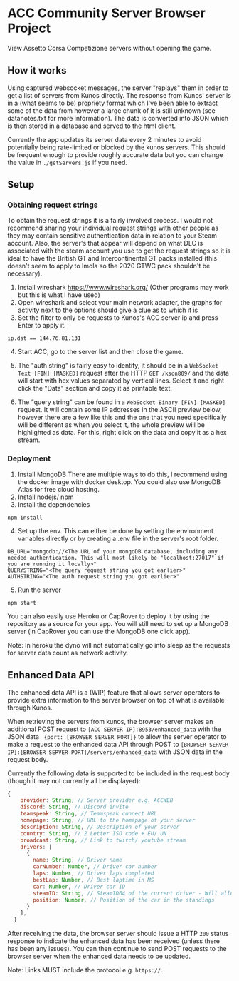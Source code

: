 # ACC Community Server Browser Project
View Assetto Corsa Competizione servers without opening the game.

## How it works
Using captured websocket messages, the server "replays" them in order to get a list of servers from Kunos directly. The response from Kunos' server is in a (what seems to be) propriety format which I've been able to extract some of the data from however a large chunk of it is still unknown (see datanotes.txt for more information). The data is converted into JSON which is then stored in a database and served to the html client.

Currently the app updates its server data every 2 minutes to avoid potentially being rate-limited or blocked by the kunos servers. This should be frequent enough to provide roughly accurate data but you can change the value in `./getServers.js` if you need.
## Setup
### Obtaining request strings
To obtain the request strings it is a fairly involved process. I would not recommend sharing your individual request strings with other people as they may contain sensitive authentication data in relation to your Steam account. Also, the server's that appear will depend on what DLC is associated with the steam account you use to get the request strings so it is ideal to have the British GT and Intercontinental GT packs installed (this doesn't seem to apply to Imola so the 2020 GTWC pack shouldn't be necessary).
1. Install wireshark https://www.wireshark.org/ (Other programs may work but this is what I have used)
2. Open wireshark and select your main network adapter, the graphs for activity next to the options should give a clue as to which it is
3. Set the filter to only be requests to Kunos's ACC server ip and press Enter to apply it.
``` 
ip.dst == 144.76.81.131
```
4. Start ACC, go to the server list and then close the game.

5. The "auth string" is fairly easy to identify, it should be in a `WebSocket Text [FIN] [MASKED]` request after the HTTP `GET /kson809/` and the data will start with hex values separated by vertical lines. Select it and right click the "Data" section and copy it as printable text.

6. The "query string" can be found in a `WebSocket Binary [FIN] [MASKED]` request. It will contain some IP addresses in the ASCII preview below, however there are a few like this and the one that you need specifically will be different as when you select it, the whole preview will be highlighted as data. For this, right click on the data and copy it as a hex stream.

### Deployment
1. Install MongoDB
There are multiple ways to do this, I recommend using the docker image with docker desktop. You could also use MongoDB Atlas for free cloud hosting.
2. Install nodejs/ npm
3. Install the dependencies
```
npm install
```
4. Set up the env. This can either be done by setting the environment variables directly or by creating a .env file in the server's root folder.
```
DB_URL="mongodb://<The URL of your mongoDB database, including any needed authentication. This will most likely be "localhost:27017" if you are running it locally>"
QUERYSTRING="<The query request string you got earlier>"
AUTHSTRING="<The auth request string you got earlier>"
```
5. Run the server
```
npm start
```

You can also easily use Heroku or CapRover to deploy it by using the repository as a source for your app. You will still need to set up a MongoDB server (in CapRover you can use the MongoDB one click app).

Note: In heroku the dyno will not automatically go into sleep as the requests for server data count as network activity.

## Enhanced Data API
The enhanced data API is a (WIP) feature that allows server operators to provide extra information to the server browser on top of what is available through Kunos. 

When retrieving the servers from kunos, the browser server makes an additional POST request to `[ACC SERVER IP]:8953/enhanced_data` with the JSON data ``` {port: [BROWSER SERVER PORT]}``` to allow the server operator to make a request to the enhanced data API through POST to `[BROWSER SERVER IP]:[BROWSER SERVER PORT]/servers/enhanced_data` with JSON data in the request body.

Currently the following data is supported to be included in the request body (though it may not currently all be displayed):
```js
{
    provider: String, // Server provider e.g. ACCWEB
    discord: String, // Discord invite
    teamspeak: String, // Teamspeak connect URL
    homepage: String, // URL to the homepage of your server
    description: String, // Description of your server
    country: String, // 2 Letter ISO code + EU/ UN
    broadcast: String, // Link to twitch/ youtube stream
    drivers: [
      {
        name: String, // Driver name
        carNumber: Number, // Driver car number
        laps: Number, // Driver laps completed
        bestLap: Number, // Best laptime in MS
        car: Number, // Driver car ID
        steamID: String, // SteamID64 of the current driver - Will allow people to filter by friends list and add others on steam after a race
        position: Number, // Position of the car in the standings
      }
    ],
  }
```
After receiving the data, the browser server should issue a HTTP `200` status response to indicate the enhanced data has been received (unless there has been any issues). You can then continue to send POST requests to the browser server when the enhanced data needs to be updated.

Note: Links MUST include the protocol e.g. `https://`.

